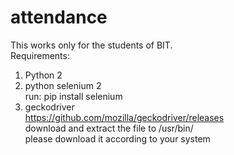 # attendance
This works only for the students of BIT.
<br>
Requirements:<br>
1) Python 2<br>
2) python selenium 2<br>
    run:  pip install selenium<br>
3) geckodriver<br>
    https://github.com/mozilla/geckodriver/releases<br>
    download and extract the file to /usr/bin/<br>
    please download it according to your system<br>
